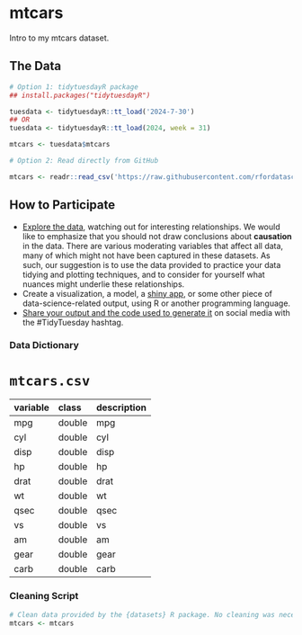 # mtcars

<!-- 
1. Describe the dataset. See previous weeks for the general format
of the DESCRIPTION. The description is the part of the readme.md file above "The
Data"; everything else will be filled in from the other md files in this
directory + automatic scripts. We usually include brief introduction along the lines of "This week we're exploring DATASET" or "The dataset this week comes from SOURCE", then a quote starting with ">", then a few questions participants might seek to answer using the data.
2. Delete this comment block.
--> 

Intro to my mtcars dataset.

## The Data

```r
# Option 1: tidytuesdayR package 
## install.packages("tidytuesdayR")

tuesdata <- tidytuesdayR::tt_load('2024-7-30')
## OR
tuesdata <- tidytuesdayR::tt_load(2024, week = 31)

mtcars <- tuesdata$mtcars

# Option 2: Read directly from GitHub

mtcars <- readr::read_csv('https://raw.githubusercontent.com/rfordatascience/tidytuesday/master/data/2024/2024-7-30/mtcars.csv')
```

## How to Participate

- [Explore the data](https://r4ds.hadley.nz/), watching out for interesting relationships. We would like to emphasize that you should not draw conclusions about **causation** in the data. There are various moderating variables that affect all data, many of which might not have been captured in these datasets. As such, our suggestion is to use the data provided to practice your data tidying and plotting techniques, and to consider for yourself what nuances might underlie these relationships.
- Create a visualization, a model, a [shiny app](https://shiny.posit.co/), or some other piece of data-science-related output, using R or another programming language.
- [Share your output and the code used to generate it](../../../sharing.md) on social media with the #TidyTuesday hashtag.

### Data Dictionary

# `mtcars.csv`

|variable |class  |description |
|:--------|:------|:-----------|
|mpg      |double |mpg         |
|cyl      |double |cyl         |
|disp     |double |disp        |
|hp       |double |hp          |
|drat     |double |drat        |
|wt       |double |wt          |
|qsec     |double |qsec        |
|vs       |double |vs          |
|am       |double |am          |
|gear     |double |gear        |
|carb     |double |carb        |

### Cleaning Script

```r
# Clean data provided by the {datasets} R package. No cleaning was necessary.
mtcars <- mtcars
```
